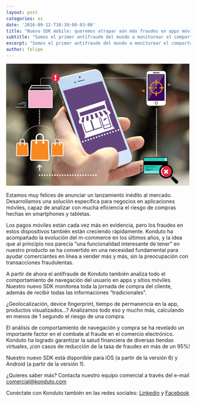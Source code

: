 ```yaml
---
layout: post
categories: es
date: '2016-09-12-T10:39:00-03:00'
title: "Nuevo SDK mobile: queremos atrapar aún más fraudes en apps móviles"
subtitle: "Somos el primer antifraude del mundo a monitorear el comportamiento del cliente en el m-commerce"
excerpt: "Somos el primer antifraude del mundo a monitorear el comportamiento del cliente en el m-commerce"
author: felipe
---
```

![mobile](/images/160912-mobile.png) 

Estamos muy felices de anunciar un lanzamiento inédito al mercado. Desarrollamos una solución específica para negocios en aplicaciones móviles, capaz de analizar con mucha eficiencia el riesgo de compras hechas en smartphones y tabletas. 

Los pagos móviles están cada vez más en evidencia, pero los fraudes en estos dispositivos también están creciendo rápidamente. Konduto ha acompañado la evolución del m-commerce en los últimos años, y la idea que al principio nos parecía “una funcionalidad interesante de tener” en nuestro producto se ha convertido en una necesidad fundamental para ayudar comerciantes en línea a vender más y más, sin la preocupación con transacciones fraudulentas. 

A partir de ahora el antifraude de Konduto también analiza todo el comportamiento de navegación del usuario en apps y sitios móviles. Nuestro nuevo SDK monitorea toda la jornada de compra del cliente, además de recibir todas las informaciones “tradicionales”. 

¿Geolocalización, device fingerprint, tiempo de permanencia en la app, productos visualizados…? Analizamos todo eso y mucho más, calculando en menos de 1 segundo el riesgo de una compra. 

El análisis de comportamiento de navegación y compra se ha revelado un importante factor en el combate al fraude en el comercio electrónico. Konduto ha logrado garantizar la salud financiera de diversas tiendas virtuales, ¡con casos de reducción de la tasa de fraudes en más de un 95%! 

Nuestro nuevo SDK está disponible para iOS (a partir de la versión 6) y Android (a partir de la versión 1). 

¿Quieres saber más? Contacta nuestro equipo comercial a través del e-mail [comercial@konduto.com](mailto:comercial@konduto.com)

Conéctate con Konduto también en las redes sociales: [Linkedin](https://www.linkedin.com/company/konduto) y [Facebook](https://www.facebook.com/konduto)  
